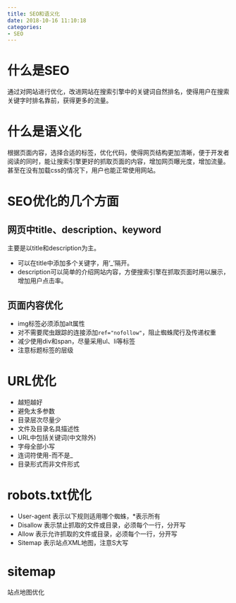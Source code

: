 ```yaml
---
title: SEO和语义化
date: 2018-10-16 11:10:18
categories: 
- SEO
---
```

# 什么是SEO
通过对网站进行优化，改进网站在搜索引擎中的关键词自然排名，使得用户在搜索关键字时排名靠前，获得更多的流量。
<!-- more -->
# 什么是语义化
根据页面内容，选择合适的标签，优化代码，使得网页结构更加清晰，便于开发者阅读的同时，能让搜索引擎更好的抓取页面的内容，增加网页曝光度，增加流量。甚至在没有加载css的情况下，用户也能正常使用网站。
# SEO优化的几个方面
## 网页中title、description、keyword
主要是以title和description为主。
- 可以在title中添加多个关键字，用‘_’隔开。
- description可以简单的介绍网站内容，方便搜索引擎在抓取页面时用以展示，增加用户点击率。
## 页面内容优化
- img标签必须添加alt属性
- 对不需要爬虫跟踪的连接添加`ref="nofollow"`，阻止蜘蛛爬行及传递权重
- 减少使用div和span，尽量采用ul、li等标签
- 注意标题标签的层级
# URL优化
- 越短越好
- 避免太多参数
- 目录层次尽量少
- 文件及目录名具描述性
- URL中包括关键词(中文除外)
- 字母全部小写
- 连词符使用-而不是_
- 目录形式而非文件形式
# robots.txt优化
- User-agent 表示以下规则适用哪个蜘蛛，*表示所有
- Disallow 表示禁止抓取的文件或目录，必须每个一行，分开写
- Allow 表示允许抓取的文件或目录，必须每个一行，分开写
- Sitemap 表示站点XML地图，注意S大写
# sitemap 
站点地图优化